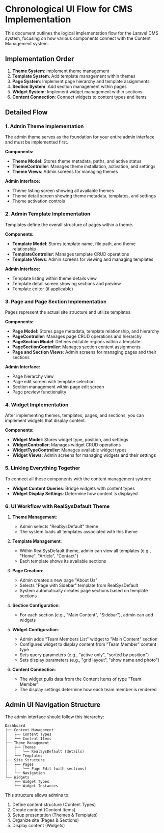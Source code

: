 # Chronological UI Flow for CMS Implementation

This document outlines the logical implementation flow for the Laravel CMS system, focusing on how various components connect with the Content Management system.

## Implementation Order

1. **Theme System**: Implement theme management
2. **Template System**: Add template management within themes
3. **Page System**: Implement page hierarchy and template assignments
4. **Section System**: Add section management within pages
5. **Widget System**: Implement widget management within sections
6. **Content Connection**: Connect widgets to content types and items

## Detailed Flow

### 1. Admin Theme Implementation

The admin theme serves as the foundation for your entire admin interface and must be implemented first.

**Components:**
- **Theme Model**: Stores theme metadata, paths, and active status
- **ThemeController**: Manages theme installation, activation, and settings
- **Theme Views**: Admin screens for managing themes

**Admin Interface:**
- Theme listing screen showing all available themes
- Theme detail screen showing theme metadata, templates, and settings
- Theme activation controls

### 2. Admin Template Implementation

Templates define the overall structure of pages within a theme.

**Components:**
- **Template Model**: Stores template name, file path, and theme relationship
- **TemplateController**: Manages template CRUD operations
- **Template Views**: Admin screens for viewing and managing templates

**Admin Interface:**
- Template listing within theme details view
- Template detail screen showing sections and preview
- Template editor (if applicable)

### 3. Page and Page Section Implementation

Pages represent the actual site structure and utilize templates.

**Components:**
- **Page Model**: Stores page metadata, template relationship, and hierarchy
- **PageController**: Manages page CRUD operations and hierarchy
- **PageSection Model**: Defines editable regions within a template
- **PageSectionController**: Manages section content assignments
- **Page and Section Views**: Admin screens for managing pages and their sections

**Admin Interface:**
- Page hierarchy view
- Page edit screen with template selection
- Section management within page edit screen
- Page preview functionality

### 4. Widget Implementation

After implementing themes, templates, pages, and sections, you can implement widgets that display content.

**Components:**
- **Widget Model**: Stores widget type, position, and settings
- **WidgetController**: Manages widget CRUD operations
- **WidgetTypeController**: Manages available widget types
- **Widget Views**: Admin screens for managing widgets and their settings

### 5. Linking Everything Together

To connect all these components with the content management system:

- **Widget Content Queries**: Bridge widgets with content types
- **Widget Display Settings**: Determine how content is displayed

### 6. UI Workflow with RealSysDefault Theme

1. **Theme Management**: 
   - Admin selects "RealSysDefault" theme
   - The system loads all templates associated with this theme

2. **Template Management**:
   - Within RealSysDefault theme, admin can view all templates (e.g., "Home", "Article", "Contact")
   - Each template shows its available sections

3. **Page Creation**:
   - Admin creates a new page "About Us"
   - Selects "Page with Sidebar" template from RealSysDefault
   - System automatically creates page sections based on template sections

4. **Section Configuration**:
   - For each section (e.g., "Main Content", "Sidebar"), admin can add widgets

5. **Widget Configuration**:
   - Admin adds "Team Members List" widget to "Main Content" section
   - Configures widget to display content from "Team Member" content type
   - Sets query parameters (e.g., "active only", "sorted by position")
   - Sets display parameters (e.g., "grid layout", "show name and photo")

6. **Content Connection**:
   - The widget pulls data from the Content Items of type "Team Member"
   - The display settings determine how each team member is rendered

## Admin UI Navigation Structure

The admin interface should follow this hierarchy:

```
Dashboard
├── Content Management
│   ├── Content Types
│   └── Content Items
├── Theme Management
│   ├── Themes
│   │   └── RealSysDefault (details)
│   └── Templates
├── Site Structure
│   ├── Pages
│   │   └── Page Edit (with sections)
│   └── Navigation
└── Widgets
    ├── Widget Types
    └── Widget Instances
```

This structure allows admins to:
1. Define content structure (Content Types)
2. Create content (Content Items)
3. Setup presentation (Themes & Templates)
4. Organize site (Pages & Sections)
5. Display content (Widgets)
